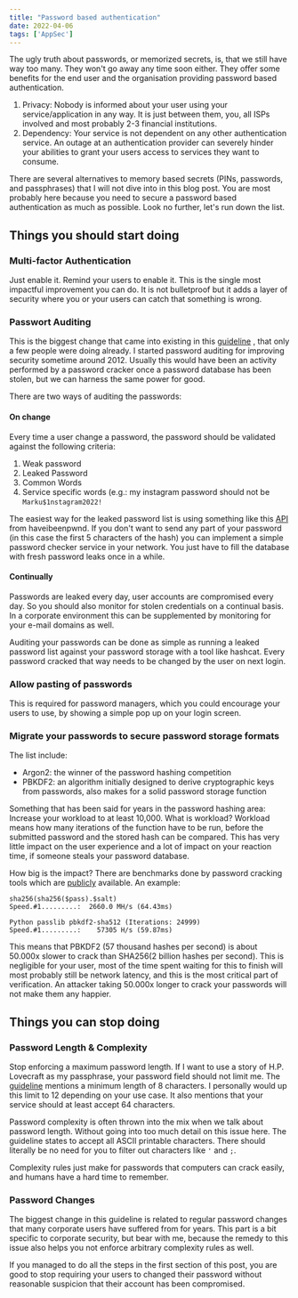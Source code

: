 ```yaml
---
title: "Password based authentication"
date: 2022-04-06
tags: ['AppSec']
---
```

The ugly truth about passwords, or memorized secrets, is, that we still have way too many. They won't go away any time soon either. They offer some benefits for the end user and the organisation providing password based authentication.
<!--more-->
1. Privacy: Nobody is informed about your user using your service/application in any way. It is just between them, you, all ISPs involved and most probably 2-3 financial institutions.
2. Dependency: Your service is not dependent on any other authentication service. An outage at an authentication provider can severely hinder your abilities to grant your users access to services they want to consume. 

There are several alternatives to memory based secrets (PINs, passwords, and passphrases) that I will not dive into in this blog post. You are most probably here because you need to secure a password based authentication as much as possible. Look no further, let's run down the list.

## Things you should start doing

### Multi-factor Authentication
Just enable it. Remind your users to enable it. This is the single most impactful improvement you can do. It is not bulletproof but it adds a layer of security where you or your users can catch that something is wrong.

### Passwort Auditing
This is the biggest change that came into existing in this [guideline](https://pages.nist.gov/800-63-3/sp800-63b.html#sec5) , that only a few people were doing already. I started password auditing for improving security sometime around 2012. Usually this would have been an activity performed by a password cracker once a password database has been stolen, but we can harness the same power for good.

There are two ways of auditing the passwords:
#### On change
Every time a user change a password, the password should be validated against the following criteria:
1. Weak password
2. Leaked Password
3. Common Words
4. Service specific words (e.g.: my instagram password should not be `Marku$1nstagram2022!`

The easiest way for the leaked password list is using something like this  [API](https://haveibeenpwned.com/API/v2#SearchingPwnedPasswordsByRange) from haveibeenpwnd.
If you don't want to send any part of your password (in this case the first 5 characters of the hash) you can implement a simple password checker service in your network. You just have to fill the database with fresh password leaks once in a while.

#### Continually
Passwords are leaked every day, user accounts are compromised every day. So you should also monitor for stolen credentials on a continual basis. In a corporate environment this can be supplemented by monitoring for your e-mail domains as well. 

Auditing your passwords can be done as simple as running a leaked password list against your password storage with a tool like hashcat. Every password cracked that way needs to be changed by the user on next login. 

### Allow pasting of passwords
This is required for password managers, which you could encourage your users to use, by showing a simple pop up on your login screen. 

### Migrate your passwords to secure password storage formats
The list include:
* Argon2: the winner of the password hashing competition
* PBKDF2: an algorithm initially designed to derive cryptographic keys from passwords, also makes for a solid password storage function

Something that has been said for years in the password hashing area: Increase your workload to at least 10,000. What is workload? Workload means how many iterations of the function have to be run, before the submitted password and the stored hash can be compared. This has very little impact on the user experience and a lot of impact on your reaction time, if someone steals your password database. 

How big is the impact? There are benchmarks done by password cracking tools which are [publicly](https://gist.github.com/Chick3nman/e4fcee00cb6d82874dace72106d73fef) available.
An example:
```
sha256(sha256($pass).$salt)
Speed.#1.........:  2660.0 MH/s (64.43ms)

Python passlib pbkdf2-sha512 (Iterations: 24999)
Speed.#1.........:    57305 H/s (59.87ms)
```
This means that PBKDF2 (57 thousand hashes per second) is about 50.000x slower to crack than SHA256(2 billion hashes per second). This is negligible for your user, most of the time spent waiting for this to finish will most probably still be network latency, and this is the most critical part of verification. An attacker taking 50.000x longer to crack your passwords will not make them any happier.

## Things you can stop doing
### Password Length & Complexity
 
Stop enforcing a maximum password length. If I want to use a story of H.P. Lovecraft as my passphrase, your password field should not limit me. The [guideline](https://pages.nist.gov/800-63-3/sp800-63b.html#sec5) mentions a minimum length of 8 characters. I personally would up this limit to 12 depending on your use case. It also mentions that your service should at least accept 64 characters. 

Password complexity is often thrown into the mix when we talk about password length. Without going into too much detail on this issue here. The guideline states to accept all ASCII printable characters. There should literally be no need for you to filter out characters like `'` and `;`.

Complexity rules just make for passwords that computers can crack easily, and humans have a hard time to remember.

### Password Changes

The biggest change in this guideline is related to regular password changes that many corporate users have suffered from for years. This part is a bit specific to corporate security, but bear with me, because the remedy to this issue also helps you not enforce arbitrary complexity rules as well. 

If you managed to do all the steps in the first section of this post, you are good to stop requiring your users to changed their password without reasonable suspicion that their account has been compromised.
